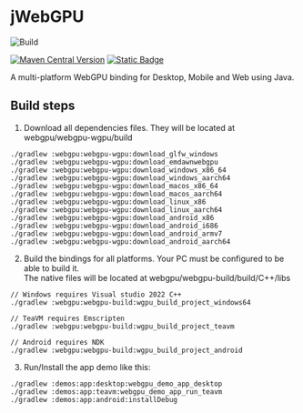 # jWebGPU

![Build](https://github.com/xpenatan/jWebGPU/actions/workflows/snapshot.yml/badge.svg)

[![Maven Central Version](https://img.shields.io/maven-central/v/com.github.xpenatan.jWebGPU/webgpu-core)](https://central.sonatype.com/artifact/com.github.xpenatan.jWebGPU/webgpu-core)
[![Static Badge](https://img.shields.io/badge/snapshot---SNAPSHOT-red)](https://central.sonatype.com/service/rest/repository/browse/maven-snapshots/com/github/xpenatan/jWebGPU/)

A multi-platform WebGPU binding for Desktop, Mobile and Web using Java. 

## Build steps

1) Download all dependencies files. They will be located at webgpu/webgpu-wgpu/build
```
./gradlew :webgpu:webgpu-wgpu:download_glfw_windows
./gradlew :webgpu:webgpu-wgpu:download_emdawnwebgpu
./gradlew :webgpu:webgpu-wgpu:download_windows_x86_64
./gradlew :webgpu:webgpu-wgpu:download_windows_aarch64
./gradlew :webgpu:webgpu-wgpu:download_macos_x86_64
./gradlew :webgpu:webgpu-wgpu:download_macos_aarch64
./gradlew :webgpu:webgpu-wgpu:download_linux_x86
./gradlew :webgpu:webgpu-wgpu:download_linux_aarch64
./gradlew :webgpu:webgpu-wgpu:download_android_x86
./gradlew :webgpu:webgpu-wgpu:download_android_i686
./gradlew :webgpu:webgpu-wgpu:download_android_armv7
./gradlew :webgpu:webgpu-wgpu:download_android_aarch64
```

2) Build the bindings for all platforms. Your PC must be configured to be able to build it. <br>
The native files will be located at webgpu/webgpu-build/build/C++/libs
```
// Windows requires Visual studio 2022 C++
./gradlew :webgpu:webgpu-build:wgpu_build_project_windows64

// TeaVM requires Emscripten
./gradlew :webgpu:webgpu-build:wgpu_build_project_teavm

// Android requires NDK
./gradlew :webgpu:webgpu-build:wgpu_build_project_android
```

3) Run/Install the app demo like this:
```
./gradlew :demos:app:desktop:webgpu_demo_app_desktop
./gradlew :demos:app:teavm:webgpu_demo_app_run_teavm
./gradlew :demos:app:android:installDebug

```